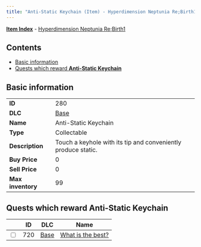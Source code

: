```yaml
---
title: "Anti-Static Keychain (Item) - Hyperdimension Neptunia Re;Birth1"
---
```


[**Item Index**](/neptunia/rb1/item/index.html) - [Hyperdimension Neptunia Re;Birth1](/neptunia/rb1)

## Contents

- [Basic information](#basic-information)
- [Quests which reward **Anti-Static Keychain**](#quests-which-reward-anti-static-keychain)

## Basic information

|   |   |
| -- | -- |
| **ID** | 280 |
| **DLC** | [Base](/neptunia/rb1/dlc/1-base.html) |
| **Name** | Anti-Static Keychain |
| **Type** | Collectable |
| **Description** | Touch a keyhole with its tip and conveniently produce static. |
| **Buy Price** | 0 |
| **Sell Price** | 0 |
| **Max inventory** | 99 |


## Quests which reward **Anti-Static Keychain**

|    | ID | DLC | Name |
| -- | -- | --- | ---- |
| <input type="checkbox" id="rb1-quest-1-720" class="trackbox" /> | 720 | [Base](/neptunia/rb1/dlc/1-base.html) | [What is the best?](/neptunia/rb1/quest/1-720-what-is-the-best.html) |
